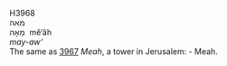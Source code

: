 <body>
  <p>H3968<br>  מאה  <br> מֵאָה  ‎  mê‘âh  <br><i>may-aw‘ </i><br>The same as <a href="h3967.htm">3967</a>  <i>Meah</i>, a tower in Jerusalem: - Meah.<br></p>
 </body>